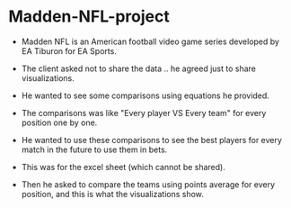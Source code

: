 # Madden-NFL-project
- Madden NFL is an American football video game series developed by EA Tiburon for EA Sports.

- The client asked not to share the data .. he agreed just to share visualizations.

- He wanted to see some comparisons using equations he provided.

- The comparisons was like "Every player VS Every team" for every position one by one.

- He wanted to use these comparisons to see the best players for every match in the future to use them in bets.

- This was for the excel sheet (which cannot be shared).

- Then he asked to compare the teams using points average for every position, and this is what the visualizations show.
